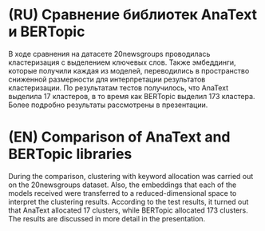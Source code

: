 # (RU) Сравнение библиотек AnaText и BERTopic
В ходе сравнения на датасете 20newsgroups проводилась кластеризация с выделением ключевых слов.
Также эмбеддинги, которые получили каждая из моделей, переводились в пространство сниженной размерности для интерпретации результатов кластеризации.
По результатам тестов получилось, что AnaText выделила 17 кластеров, в то время как BERTopic выделил 173 кластера.
Более подробно результаты рассмотрены в презентации.

# (EN) Comparison of AnaText and BERTopic libraries
During the comparison, clustering with keyword allocation was carried out on the 20newsgroups dataset.
Also, the embeddings that each of the models received were transferred to a reduced-dimensional space to interpret the clustering results.
According to the test results, it turned out that AnaText allocated 17 clusters, while BERTopic allocated 173 clusters.
The results are discussed in more detail in the presentation.